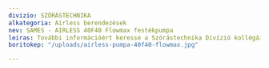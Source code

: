 ```yaml
---
divizio: SZÓRÁSTECHNIKA
alkategoria: Airless berendezések
nev: SAMES - AIRLESS 40F40 Flowmax festékpumpa
leiras: További információért keresse a Szórástechnika Divízió kollégáit
boritokep: "/uploads/airless-pumpa-40f40-flowmax.jpg"

---
```

